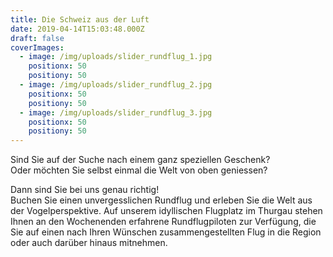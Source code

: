 ```yaml
---
title: Die Schweiz aus der Luft
date: 2019-04-14T15:03:48.000Z
draft: false
coverImages:
  - image: /img/uploads/slider_rundflug_1.jpg
    positionx: 50
    positiony: 50
  - image: /img/uploads/slider_rundflug_2.jpg
    positionx: 50
    positiony: 50
  - image: /img/uploads/slider_rundflug_3.jpg
    positionx: 50
    positiony: 50
---
```

Sind Sie auf der Suche nach einem ganz speziellen Geschenk?\
Oder möchten Sie selbst einmal die Welt von oben geniessen?

Dann sind Sie bei uns genau richtig!\
Buchen Sie einen unvergesslichen Rundflug und erleben Sie die Welt aus der Vogelperspektive. Auf unserem idyllischen Flugplatz im Thurgau stehen Ihnen an den Wochenenden erfahrene Rundflugpiloten zur Verfügung, die Sie auf einen nach Ihren Wünschen zusammengestellten Flug in die Region oder auch darüber hinaus mitnehmen.

